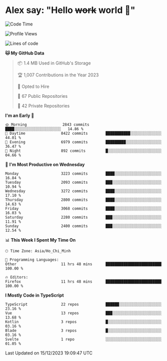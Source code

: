 # Alex say: "Hello ~~work~~ world 🐾"

<!--START_SECTION:waka-->
![Code Time](http://img.shields.io/badge/Code%20Time-1%2C054%20hrs%206%20mins-blue)

![Profile Views](http://img.shields.io/badge/Profile%20Views-0-blue)

![Lines of code](https://img.shields.io/badge/From%20Hello%20World%20I%27ve%20Written-40.2%20million%20lines%20of%20code-blue)

**🐱 My GitHub Data** 

> 📦 1.4 MB Used in GitHub's Storage 
 > 
> 🏆 1,007 Contributions in the Year 2023
 > 
> 💼 Opted to Hire
 > 
> 📜 67 Public Repositories 
 > 
> 🔑 42 Private Repositories 
 > 
**I'm an Early 🐤** 

```text
🌞 Morning                2843 commits        ████░░░░░░░░░░░░░░░░░░░░░   14.86 % 
🌆 Daytime                8422 commits        ███████████░░░░░░░░░░░░░░   44.01 % 
🌃 Evening                6979 commits        █████████░░░░░░░░░░░░░░░░   36.47 % 
🌙 Night                  892 commits         █░░░░░░░░░░░░░░░░░░░░░░░░   04.66 % 
```
📅 **I'm Most Productive on Wednesday** 

```text
Monday                   3223 commits        ████░░░░░░░░░░░░░░░░░░░░░   16.84 % 
Tuesday                  2093 commits        ███░░░░░░░░░░░░░░░░░░░░░░   10.94 % 
Wednesday                3272 commits        ████░░░░░░░░░░░░░░░░░░░░░   17.10 % 
Thursday                 2800 commits        ████░░░░░░░░░░░░░░░░░░░░░   14.63 % 
Friday                   3068 commits        ████░░░░░░░░░░░░░░░░░░░░░   16.03 % 
Saturday                 2280 commits        ███░░░░░░░░░░░░░░░░░░░░░░   11.91 % 
Sunday                   2400 commits        ███░░░░░░░░░░░░░░░░░░░░░░   12.54 % 
```


📊 **This Week I Spent My Time On** 

```text
🕑︎ Time Zone: Asia/Ho_Chi_Minh

💬 Programming Languages: 
Other                    11 hrs 48 mins      █████████████████████████   100.00 % 

🔥 Editors: 
Firefox                  11 hrs 48 mins      █████████████████████████   100.00 % 
```

**I Mostly Code in TypeScript** 

```text
TypeScript               22 repos            ██████░░░░░░░░░░░░░░░░░░░   23.16 % 
Vue                      13 repos            ███░░░░░░░░░░░░░░░░░░░░░░   13.68 % 
Kotlin                   3 repos             █░░░░░░░░░░░░░░░░░░░░░░░░   03.16 % 
Blade                    3 repos             █░░░░░░░░░░░░░░░░░░░░░░░░   03.16 % 
Svelte                   1 repo              ░░░░░░░░░░░░░░░░░░░░░░░░░   01.05 % 
```




 Last Updated on 15/12/2023 19:09:47 UTC
<!--END_SECTION:waka-->
